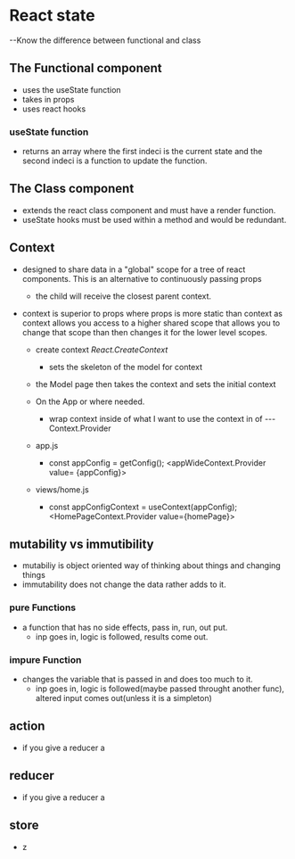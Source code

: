 # React state

--Know the difference between functional and class
## The Functional component 
* uses the useState function
* takes in props
* uses react hooks

### useState function
* returns an array where the first indeci is the current state and the second indeci is a function to update the function.

## The Class component
* extends the react class component and must have a render function.
* useState hooks must be used within a method and would be redundant. 



## Context
* designed to share data in a "global" scope for a tree of react components. This is an alternative to continuously passing props
    * the child will receive the closest parent context. 
* context is superior to props where props is more static than context as context allows you access to a higher shared scope that allows you to change that scope than then changes it for the lower level scopes. 


    * create context *React.CreateContext*
        * sets the skeleton of the model for context

    * the Model page then takes the context and sets the initial context

    * On the App or where needed. 
        * wrap context inside of what I want to use the context in of ---Context.Provider


    * app.js
        * const appConfig = getConfig();
        <appWideContext.Provider value= {appConfig}>
        <ReactRouter  path="/" component={home} />
        </appWideContext>

    * views/home.js
        * const appConfigContext = useContext(appConfig);
        <HomePageContext.Provider  value={homePage}>
            <NavBar />
            <SideBar />
            <Feed />
        </HomePageContext>



## mutability vs immutibility

* mutabiliy is object oriented way of thinking about things and changing things
* immutability does not change the data rather adds to it.

### pure Functions
* a function that has no side effects, pass in, run, out put. 
    * inp goes in, logic is followed, results come out.
### impure Function
* changes the variable that is passed in and does too much to it. 
    * inp goes in, logic is followed(maybe passed throught another func), altered input comes out(unless it is a simpleton)


## action
* if you give a reducer a
## reducer
* if you give a reducer a
## store
* z